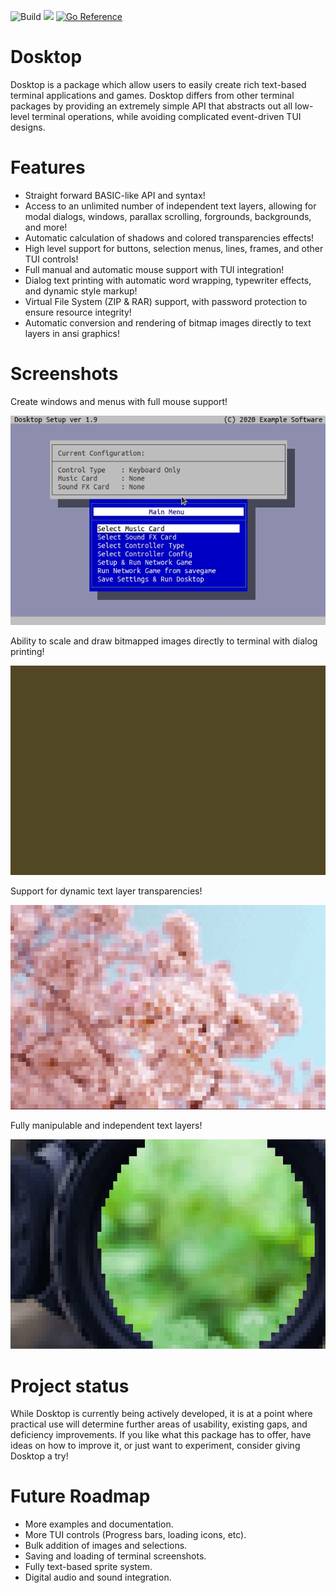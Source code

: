 ![Build](https://github.com/supercom32/dosktop/workflows/Build/badge.svg)
![](https://tokei.rs/b1/github/supercom32/dosktop)
[![Go Reference](https://pkg.go.dev/badge/github.com/supercom32/dosktop@main.svg)](https://pkg.go.dev/github.com/supercom32/dosktop@main)

# Dosktop

Dosktop is a package which allow users to easily create rich text-based terminal
applications and games. Dosktop differs from other terminal packages by
providing an extremely simple API that abstracts out all low-level terminal
operations, while avoiding complicated event-driven TUI designs.

# Features

* Straight forward BASIC-like API and syntax!
* Access to an unlimited number of independent text layers, allowing for modal dialogs, windows, parallax scrolling, forgrounds, backgrounds, and more!
* Automatic calculation of shadows and colored transparencies effects!
* High level support for buttons, selection menus, lines, frames, and other TUI controls!
* Full manual and automatic mouse support with TUI integration!
* Dialog text printing with automatic word wrapping, typewriter effects, and dynamic style markup!
* Virtual File System (ZIP & RAR) support, with password protection to ensure resource integrity!
* Automatic conversion and rendering of bitmap images directly to text layers in ansi graphics!

# Screenshots

Create windows and menus with full mouse support!

![alt text](https://raw.githubusercontent.com/supercom32/dosktop/main/docs/media/example_menu.gif)

Ability to scale and draw bitmapped images directly to terminal with dialog printing!

![alt text](https://raw.githubusercontent.com/supercom32/dosktop/main/docs/media/example_wave.gif)

Support for dynamic text layer transparencies!

![alt text](https://raw.githubusercontent.com/supercom32/dosktop/main/docs/media/example_sakura.gif)

Fully manipulable and independent text layers!

![alt text](https://raw.githubusercontent.com/supercom32/dosktop/main/docs/media/example_scope.gif)

# Project status

While Dosktop is currently being actively developed, it is at a point where practical use 
will determine further areas of usability, existing gaps, and deficiency improvements. If you 
like what this package has to offer, have ideas on how to improve it, or just want to
experiment, consider giving Dosktop a try! 

# Future Roadmap

* More examples and documentation.
* More TUI controls (Progress bars, loading icons, etc).
* Bulk addition of images and selections.
* Saving and loading of terminal screenshots.
* Fully text-based sprite system.
* Digital audio and sound integration. 
